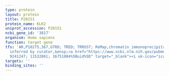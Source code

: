 ```yaml
---
type: protein
layout: protein
title: P20151
protein_name: KLK2
uniprot_accession: P20151
ncbi_gene_id: '3817'
organism: Homo sapiens
function: target gene
tfs: 'AR,P10275,367,GTRD; TRED; TRRUST; ReMap,chromatin immunoprecipitation assay;
  inferred by curator,&ensp;<a href="https://www.ncbi.nlm.nih.gov/pubmed/?term=20688158;
  9241247; 11532861; 16751804%5Buid%5D" target="_blank"><i uk-icon="icon: link"></i>Pubmed</a>'
targets: ''
binding_sites: ''
---
```

